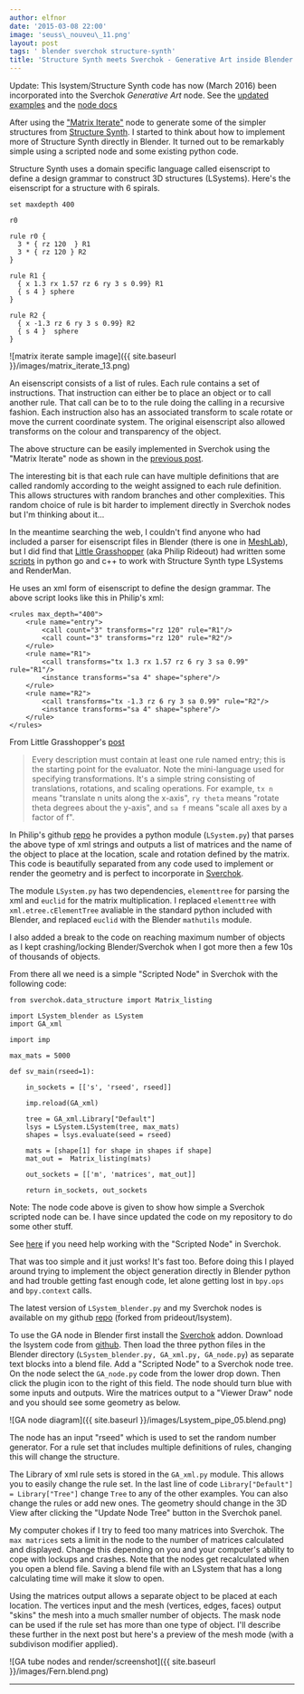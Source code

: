 ```yaml
---
author: elfnor
date: '2015-03-08 22:00'
image: 'seuss\_nouveu\_11.png'
layout: post
tags: ' blender sverchok structure-synth'
title: 'Structure Synth meets Sverchok - Generative Art inside Blender'
---
```


Update: This lsystem/Structure Synth code has now (March 2016) been incorporated into the Sverchok *Generative Art* node. See the [updated examples](%7Bfilename%7Dgenerative_art_example_updates.md) and the [node docs](%7Bfilename%7Dgenerative_art_docs.md)

After using the [\"Matrix Iterate\"](%7Bfilename%7Dsimple_sverchok_05.md) node to generate some of the simpler structures from [Structure Synth](http://structuresynth.sourceforge.net/). I started to think about how to implement more of Structure Synth directly in Blender. It turned out to be remarkably simple using a scripted node and some existing python code.

Structure Synth uses a domain specific language called eisenscript to define a design grammar to construct 3D structures (LSystems). Here\'s the eisenscript for a structure with 6 spirals.

    set maxdepth 400

    r0

    rule r0 {
      3 * { rz 120  } R1
      3 * { rz 120 } R2
    }

    rule R1 {
      { x 1.3 rx 1.57 rz 6 ry 3 s 0.99} R1
      { s 4 } sphere
    }

    rule R2 {
      { x -1.3 rz 6 ry 3 s 0.99} R2
      { s 4 }  sphere
    }

![matrix iterate sample image]({{ site.baseurl }}/images/matrix_iterate_13.png)

An eisenscript consists of a list of rules. Each rule contains a set of instructions. That instruction can either be to place an object or to call another rule. That call can be to to the rule doing the calling in a recursive fashion. Each instruction also has an associated transform to scale rotate or move the current coordinate system. The original eisenscript also allowed transforms on the colour and transparency of the object.

The above structure can be easily implemented in Sverchok using the \"Matrix Iterate\" node as shown in the [previous post](%7Bfilename%7Dsimple_sverchok_05.md).

The interesting bit is that each rule can have multiple definitions that are called randomly according to the weight assigned to each rule definition. This allows structures with random branches and other complexities. This random choice of rule is bit harder to implement directly in Sverchok nodes but I\'m thinking about it\...

In the meantime searching the web, I couldn\'t find anyone who had included a parser for eisenscript files in Blender (there is one in [MeshLab](http://meshlab.sourceforge.net/)), but I did find that [Little Grasshopper](http://github.prideout.net/) (aka Philip Rideout) had written some [scripts](https://github.com/prideout/lsystem) in python go and c++ to work with Structure Synth type LSystems and RenderMan.

He uses an xml form of eisenscript to define the design grammar. The above script looks like this in Philip\'s xml:

``` {.xml}
<rules max_depth="400">
    <rule name="entry">
        <call count="3" transforms="rz 120" rule="R1"/>
        <call count="3" transforms="rz 120" rule="R2"/>
    </rule>
    <rule name="R1">
        <call transforms="tx 1.3 rx 1.57 rz 6 ry 3 sa 0.99" rule="R1"/>
        <instance transforms="sa 4" shape="sphere"/>
    </rule>
    <rule name="R2">
        <call transforms="tx -1.3 rz 6 ry 3 sa 0.99" rule="R2"/>
        <instance transforms="sa 4" shape="sphere"/>
    </rule>
</rules>
```

From Little Grasshopper\'s [post](http://prideout.net/blog/?p=44)

> Every description must contain at least one rule named entry; this is the starting point for the evaluator. Note the mini-language used for specifying transformations. It's a simple string consisting of translations, rotations, and scaling operations. For example, `tx n` means "translate n units along the x-axis", `ry theta` means "rotate theta degrees about the y-axis", and `sa f` means "scale all axes by a factor of f".

In Philip\'s github [repo](https://github.com/prideout/lsystem) he provides a python module (`LSystem.py`) that parses the above type of xml strings and outputs a list of matrices and the name of the object to place at the location, scale and rotation defined by the matrix. This code is beautifully separated from any code used to implement or render the geometry and is perfect to incorporate in [Sverchok](http://nikitron.cc.ua/sverchok_en.html).

The module `LSystem.py` has two dependencies, `elementtree` for parsing the xml and `euclid` for the matrix multiplication. I replaced `elementtree` with `xml.etree.cElementTree` avaliable in the standard python included with Blender, and replaced `euclid` with the Blender `mathutils` module.

I also added a break to the code on reaching maximum number of objects as I kept crashing/locking Blender/Sverchok when I got more then a few 10s of thousands of objects.

From there all we need is a simple \"Scripted Node\" in Sverchok with the following code:

``` {.python}
from sverchok.data_structure import Matrix_listing

import LSystem_blender as LSystem
import GA_xml

import imp

max_mats = 5000

def sv_main(rseed=1):

    in_sockets = [['s', 'rseed', rseed]]
       
    imp.reload(GA_xml)
       
    tree = GA_xml.Library["Default"]
    lsys = LSystem.LSystem(tree, max_mats)
    shapes = lsys.evaluate(seed = rseed)
       
    mats = [shape[1] for shape in shapes if shape] 
    mat_out =  Matrix_listing(mats)
     
    out_sockets = [['m', 'matrices', mat_out]]
    
    return in_sockets, out_sockets
```

Note: The node code above is given to show how simple a Sverchok scripted node can be. I have since updated the code on my repository to do some other stuff.

See [here](http://sverchok.readthedocs.org/en/latest/nodes/generator/scripted_intro.html) if you need help working with the \"Scripted Node\" in Sverchok.

That was too simple and it just works! It\'s fast too. Before doing this I played around trying to implement the object generation directly in Blender python and had trouble getting fast enough code, let alone getting lost in `bpy.ops` and `bpy.context` calls.

The latest version of `LSystem_blender.py` and my Sverchok nodes is available on my github [repo](https://github.com/elfnor/lsystem) (forked from prideout/lsystem).

To use the GA node in Blender first install the [Sverchok](http://nikitron.cc.ua/sverchok_en.html) addon. Download the lsystem code from [github](https://github.com/elfnor/lsystem). Then load the three python files in the Blender directory (`LSystem_blender.py, GA_xml.py, GA_node.py`) as separate text blocks into a blend file. Add a \"Scripted Node\" to a Sverchok node tree. On the node select the `GA_node.py` code from the lower drop down. Then click the plugin icon to the right of this field. The node should turn blue with some inputs and outputs. Wire the matrices output to a \"Viewer Draw\" node and you should see some geometry as below.

![GA node diagram]({{ site.baseurl }}/images/Lsystem_pipe_05.blend.png)

The node has an input \"rseed\" which is used to set the random number generator. For a rule set that includes multiple definitions of rules, changing this will change the structure.

The Library of xml rule sets is stored in the `GA_xml.py` module. This allows you to easily change the rule set. In the last line of code `Library["Default"] = Library["Tree"]` change `Tree` to any of the other examples. You can also change the rules or add new ones. The geometry should change in the 3D View after clicking the \"Update Node Tree\" button in the Sverchok panel.

My computer chokes if I try to feed too many matrices into Sverchok. The `max matrices` sets a limit in the node to the number of matrices calculated and displayed. Change this depending on you and your computer\'s ability to cope with lockups and crashes. Note that the nodes get recalculated when you open a blend file. Saving a blend file with an LSystem that has a long calculating time will make it slow to open.

Using the matrices output allows a separate object to be placed at each location. The vertices input and the mesh (vertices, edges, faces) output \"skins\" the mesh into a much smaller number of objects. The mask node can be used if the rule set has more than one type of object. I\'ll describe these further in the next post but here\'s a preview of the mesh mode (with a subdivison modifier applied).

![GA tube nodes and render/screenshot]({{ site.baseurl }}/images/Fern.blend.png)

------------------------------------------------------------------------
